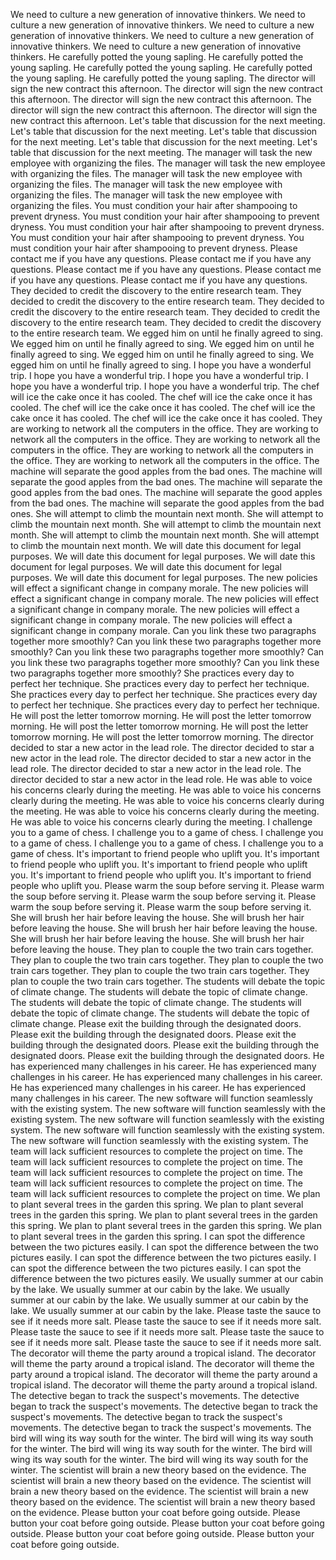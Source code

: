 We need to culture a new generation of innovative thinkers.
We need to culture a new generation of innovative thinkers.
We need to culture a new generation of innovative thinkers.
We need to culture a new generation of innovative thinkers.
We need to culture a new generation of innovative thinkers.
He carefully potted the young sapling.
He carefully potted the young sapling.
He carefully potted the young sapling.
He carefully potted the young sapling.
He carefully potted the young sapling.
The director will sign the new contract this afternoon.
The director will sign the new contract this afternoon.
The director will sign the new contract this afternoon.
The director will sign the new contract this afternoon.
The director will sign the new contract this afternoon.
Let's table that discussion for the next meeting.
Let's table that discussion for the next meeting.
Let's table that discussion for the next meeting.
Let's table that discussion for the next meeting.
Let's table that discussion for the next meeting.
The manager will task the new employee with organizing the files.
The manager will task the new employee with organizing the files.
The manager will task the new employee with organizing the files.
The manager will task the new employee with organizing the files.
The manager will task the new employee with organizing the files.
You must condition your hair after shampooing to prevent dryness.
You must condition your hair after shampooing to prevent dryness.
You must condition your hair after shampooing to prevent dryness.
You must condition your hair after shampooing to prevent dryness.
You must condition your hair after shampooing to prevent dryness.
Please contact me if you have any questions.
Please contact me if you have any questions.
Please contact me if you have any questions.
Please contact me if you have any questions.
Please contact me if you have any questions.
They decided to credit the discovery to the entire research team.
They decided to credit the discovery to the entire research team.
They decided to credit the discovery to the entire research team.
They decided to credit the discovery to the entire research team.
They decided to credit the discovery to the entire research team.
We egged him on until he finally agreed to sing.
We egged him on until he finally agreed to sing.
We egged him on until he finally agreed to sing.
We egged him on until he finally agreed to sing.
We egged him on until he finally agreed to sing.
I hope you have a wonderful trip.
I hope you have a wonderful trip.
I hope you have a wonderful trip.
I hope you have a wonderful trip.
I hope you have a wonderful trip.
The chef will ice the cake once it has cooled.
The chef will ice the cake once it has cooled.
The chef will ice the cake once it has cooled.
The chef will ice the cake once it has cooled.
The chef will ice the cake once it has cooled.
They are working to network all the computers in the office.
They are working to network all the computers in the office.
They are working to network all the computers in the office.
They are working to network all the computers in the office.
They are working to network all the computers in the office.
The machine will separate the good apples from the bad ones.
The machine will separate the good apples from the bad ones.
The machine will separate the good apples from the bad ones.
The machine will separate the good apples from the bad ones.
The machine will separate the good apples from the bad ones.
She will attempt to climb the mountain next month.
She will attempt to climb the mountain next month.
She will attempt to climb the mountain next month.
She will attempt to climb the mountain next month.
She will attempt to climb the mountain next month.
We will date this document for legal purposes.
We will date this document for legal purposes.
We will date this document for legal purposes.
We will date this document for legal purposes.
We will date this document for legal purposes.
The new policies will effect a significant change in company morale.
The new policies will effect a significant change in company morale.
The new policies will effect a significant change in company morale.
The new policies will effect a significant change in company morale.
The new policies will effect a significant change in company morale.
Can you link these two paragraphs together more smoothly?
Can you link these two paragraphs together more smoothly?
Can you link these two paragraphs together more smoothly?
Can you link these two paragraphs together more smoothly?
Can you link these two paragraphs together more smoothly?
She practices every day to perfect her technique.
She practices every day to perfect her technique.
She practices every day to perfect her technique.
She practices every day to perfect her technique.
She practices every day to perfect her technique.
He will post the letter tomorrow morning.
He will post the letter tomorrow morning.
He will post the letter tomorrow morning.
He will post the letter tomorrow morning.
He will post the letter tomorrow morning.
The director decided to star a new actor in the lead role.
The director decided to star a new actor in the lead role.
The director decided to star a new actor in the lead role.
The director decided to star a new actor in the lead role.
The director decided to star a new actor in the lead role.
He was able to voice his concerns clearly during the meeting.
He was able to voice his concerns clearly during the meeting.
He was able to voice his concerns clearly during the meeting.
He was able to voice his concerns clearly during the meeting.
He was able to voice his concerns clearly during the meeting.
I challenge you to a game of chess.
I challenge you to a game of chess.
I challenge you to a game of chess.
I challenge you to a game of chess.
I challenge you to a game of chess.
It's important to friend people who uplift you.
It's important to friend people who uplift you.
It's important to friend people who uplift you.
It's important to friend people who uplift you.
It's important to friend people who uplift you.
Please warm the soup before serving it.
Please warm the soup before serving it.
Please warm the soup before serving it.
Please warm the soup before serving it.
Please warm the soup before serving it.
She will brush her hair before leaving the house.
She will brush her hair before leaving the house.
She will brush her hair before leaving the house.
She will brush her hair before leaving the house.
She will brush her hair before leaving the house.
They plan to couple the two train cars together.
They plan to couple the two train cars together.
They plan to couple the two train cars together.
They plan to couple the two train cars together.
They plan to couple the two train cars together.
The students will debate the topic of climate change.
The students will debate the topic of climate change.
The students will debate the topic of climate change.
The students will debate the topic of climate change.
The students will debate the topic of climate change.
Please exit the building through the designated doors.
Please exit the building through the designated doors.
Please exit the building through the designated doors.
Please exit the building through the designated doors.
Please exit the building through the designated doors.
He has experienced many challenges in his career.
He has experienced many challenges in his career.
He has experienced many challenges in his career.
He has experienced many challenges in his career.
He has experienced many challenges in his career.
The new software will function seamlessly with the existing system.
The new software will function seamlessly with the existing system.
The new software will function seamlessly with the existing system.
The new software will function seamlessly with the existing system.
The new software will function seamlessly with the existing system.
The team will lack sufficient resources to complete the project on time.
The team will lack sufficient resources to complete the project on time.
The team will lack sufficient resources to complete the project on time.
The team will lack sufficient resources to complete the project on time.
The team will lack sufficient resources to complete the project on time.
We plan to plant several trees in the garden this spring.
We plan to plant several trees in the garden this spring.
We plan to plant several trees in the garden this spring.
We plan to plant several trees in the garden this spring.
We plan to plant several trees in the garden this spring.
I can spot the difference between the two pictures easily.
I can spot the difference between the two pictures easily.
I can spot the difference between the two pictures easily.
I can spot the difference between the two pictures easily.
I can spot the difference between the two pictures easily.
We usually summer at our cabin by the lake.
We usually summer at our cabin by the lake.
We usually summer at our cabin by the lake.
We usually summer at our cabin by the lake.
We usually summer at our cabin by the lake.
Please taste the sauce to see if it needs more salt.
Please taste the sauce to see if it needs more salt.
Please taste the sauce to see if it needs more salt.
Please taste the sauce to see if it needs more salt.
Please taste the sauce to see if it needs more salt.
The decorator will theme the party around a tropical island.
The decorator will theme the party around a tropical island.
The decorator will theme the party around a tropical island.
The decorator will theme the party around a tropical island.
The decorator will theme the party around a tropical island.
The detective began to track the suspect's movements.
The detective began to track the suspect's movements.
The detective began to track the suspect's movements.
The detective began to track the suspect's movements.
The detective began to track the suspect's movements.
The bird will wing its way south for the winter.
The bird will wing its way south for the winter.
The bird will wing its way south for the winter.
The bird will wing its way south for the winter.
The bird will wing its way south for the winter.
The scientist will brain a new theory based on the evidence.
The scientist will brain a new theory based on the evidence.
The scientist will brain a new theory based on the evidence.
The scientist will brain a new theory based on the evidence.
The scientist will brain a new theory based on the evidence.
Please button your coat before going outside.
Please button your coat before going outside.
Please button your coat before going outside.
Please button your coat before going outside.
Please button your coat before going outside.
